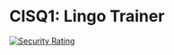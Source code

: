 # CISQ1: Lingo Trainer
[![Security Rating](https://sonarcloud.io/api/project_badges/measure?project=L-Sterk_cisq1-lingo&metric=security_rating)](https://sonarcloud.io/dashboard?id=L-Sterk_cisq1-lingo)
